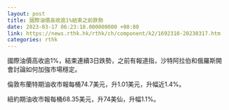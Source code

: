 ```yaml
---
layout: post
title: 國際油價高收逾1%結束之前跌勢
date: 2023-03-17 06:23:18.000000000 +08:00
link: https://news.rthk.hk/rthk/ch/component/k2/1692310-20230317.htm
categories: rthk
---
```


國際油價高收逾1%，結束連續3日跌勢，之前有報道指，沙特阿拉伯和俄羅斯開會討論如何加強市場穩定。

倫敦布蘭特期油收市報每桶74.7美元，升1.01美元，升幅近1.4%。

紐約期油收市報每桶68.35美元，升74美仙，升幅1.1%。
